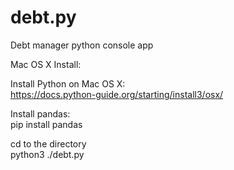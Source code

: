 # debt.py

Debt manager python console app

Mac OS X Install:  

Install Python on Mac OS X:  
https://docs.python-guide.org/starting/install3/osx/

Install pandas:  
pip install pandas

cd to the directory  
python3 ./debt.py
